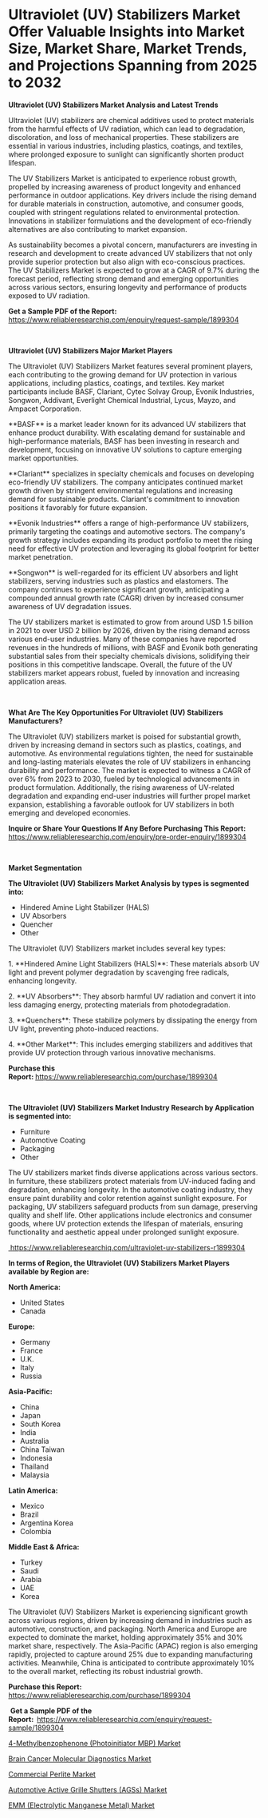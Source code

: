 <p><h1>Ultraviolet  (UV) Stabilizers Market Offer Valuable Insights into Market Size, Market Share, Market Trends, and Projections Spanning from 2025 to 2032</h1></p><p><strong>Ultraviolet  (UV) Stabilizers Market Analysis and Latest Trends</strong></p>
<p><p>Ultraviolet (UV) stabilizers are chemical additives used to protect materials from the harmful effects of UV radiation, which can lead to degradation, discoloration, and loss of mechanical properties. These stabilizers are essential in various industries, including plastics, coatings, and textiles, where prolonged exposure to sunlight can significantly shorten product lifespan.</p><p>The UV Stabilizers Market is anticipated to experience robust growth, propelled by increasing awareness of product longevity and enhanced performance in outdoor applications. Key drivers include the rising demand for durable materials in construction, automotive, and consumer goods, coupled with stringent regulations related to environmental protection. Innovations in stabilizer formulations and the development of eco-friendly alternatives are also contributing to market expansion.</p><p>As sustainability becomes a pivotal concern, manufacturers are investing in research and development to create advanced UV stabilizers that not only provide superior protection but also align with eco-conscious practices. The UV Stabilizers Market is expected to grow at a CAGR of 9.7% during the forecast period, reflecting strong demand and emerging opportunities across various sectors, ensuring longevity and performance of products exposed to UV radiation.</p></p>
<p><strong>Get a Sample PDF of the Report:&nbsp;</strong> <a href="https://www.reliableresearchiq.com/enquiry/request-sample/1899304?utm_campaign=2196&utm_medium=2&utm_source=Github&utm_content=ia&utm_term=04022025&utm_id=ultraviolet-uv-stabilizers">https://www.reliableresearchiq.com/enquiry/request-sample/1899304</a></p>
<p>&nbsp;</p>
<p><strong>Ultraviolet  (UV) Stabilizers Major Market Players</strong></p>
<p><p>The Ultraviolet (UV) Stabilizers Market features several prominent players, each contributing to the growing demand for UV protection in various applications, including plastics, coatings, and textiles. Key market participants include BASF, Clariant, Cytec Solvay Group, Evonik Industries, Songwon, Addivant, Everlight Chemical Industrial, Lycus, Mayzo, and Ampacet Corporation.</p><p>**BASF** is a market leader known for its advanced UV stabilizers that enhance product durability. With escalating demand for sustainable and high-performance materials, BASF has been investing in research and development, focusing on innovative UV solutions to capture emerging market opportunities. </p><p>**Clariant** specializes in specialty chemicals and focuses on developing eco-friendly UV stabilizers. The company anticipates continued market growth driven by stringent environmental regulations and increasing demand for sustainable products. Clariant's commitment to innovation positions it favorably for future expansion.</p><p>**Evonik Industries** offers a range of high-performance UV stabilizers, primarily targeting the coatings and automotive sectors. The company's growth strategy includes expanding its product portfolio to meet the rising need for effective UV protection and leveraging its global footprint for better market penetration.</p><p>**Songwon** is well-regarded for its efficient UV absorbers and light stabilizers, serving industries such as plastics and elastomers. The company continues to experience significant growth, anticipating a compounded annual growth rate (CAGR) driven by increased consumer awareness of UV degradation issues.</p><p>The UV stabilizers market is estimated to grow from around USD 1.5 billion in 2021 to over USD 2 billion by 2026, driven by the rising demand across various end-user industries. Many of these companies have reported revenues in the hundreds of millions, with BASF and Evonik both generating substantial sales from their specialty chemicals divisions, solidifying their positions in this competitive landscape. Overall, the future of the UV stabilizers market appears robust, fueled by innovation and increasing application areas.</p></p>
<p>&nbsp;</p>
<p><strong>What Are The Key Opportunities For Ultraviolet  (UV) Stabilizers Manufacturers?</strong></p>
<p><p>The Ultraviolet (UV) stabilizers market is poised for substantial growth, driven by increasing demand in sectors such as plastics, coatings, and automotive. As environmental regulations tighten, the need for sustainable and long-lasting materials elevates the role of UV stabilizers in enhancing durability and performance. The market is expected to witness a CAGR of over 6% from 2023 to 2030, fueled by technological advancements in product formulation. Additionally, the rising awareness of UV-related degradation and expanding end-user industries will further propel market expansion, establishing a favorable outlook for UV stabilizers in both emerging and developed economies.</p></p>
<p><strong>Inquire or Share Your Questions If Any Before Purchasing This Report:</strong> <a href="https://www.reliableresearchiq.com/enquiry/pre-order-enquiry/1899304?utm_campaign=2196&utm_medium=2&utm_source=Github&utm_content=ia&utm_term=04022025&utm_id=ultraviolet-uv-stabilizers">https://www.reliableresearchiq.com/enquiry/pre-order-enquiry/1899304</a></p>
<p>&nbsp;</p>
<p><strong>Market Segmentation</strong></p>
<p><strong>The Ultraviolet  (UV) Stabilizers Market Analysis by types is segmented into:</strong></p>
<p><ul><li>Hindered Amine Light Stabilizer (HALS)</li><li>UV Absorbers</li><li>Quencher</li><li>Other</li></ul></p>
<p><p>The Ultraviolet (UV) Stabilizers market includes several key types: </p><p>1. **Hindered Amine Light Stabilizers (HALS)**: These materials absorb UV light and prevent polymer degradation by scavenging free radicals, enhancing longevity.</p><p>2. **UV Absorbers**: They absorb harmful UV radiation and convert it into less damaging energy, protecting materials from photodegradation.</p><p>3. **Quenchers**: These stabilize polymers by dissipating the energy from UV light, preventing photo-induced reactions.</p><p>4. **Other Market**: This includes emerging stabilizers and additives that provide UV protection through various innovative mechanisms.</p></p>
<p><strong>Purchase this Report:&nbsp;</strong><a href="https://www.reliableresearchiq.com/purchase/1899304?utm_campaign=2196&utm_medium=2&utm_source=Github&utm_content=ia&utm_term=04022025&utm_id=ultraviolet-uv-stabilizers">https://www.reliableresearchiq.com/purchase/1899304</a></p>
<p>&nbsp;</p>
<p><strong>The Ultraviolet  (UV) Stabilizers Market Industry Research by Application is segmented into:</strong></p>
<p><ul><li>Furniture</li><li>Automotive Coating</li><li>Packaging</li><li>Other</li></ul></p>
<p><p>The UV stabilizers market finds diverse applications across various sectors. In furniture, these stabilizers protect materials from UV-induced fading and degradation, enhancing longevity. In the automotive coating industry, they ensure paint durability and color retention against sunlight exposure. For packaging, UV stabilizers safeguard products from sun damage, preserving quality and shelf life. Other applications include electronics and consumer goods, where UV protection extends the lifespan of materials, ensuring functionality and aesthetic appeal under prolonged sunlight exposure.</p></p>
<p><a href="https://www.reliableresearchiq.com/ultraviolet-uv-stabilizers-r1899304?utm_campaign=2196&utm_medium=2&utm_source=Github&utm_content=ia&utm_term=04022025&utm_id=ultraviolet-uv-stabilizers">&nbsp;https://www.reliableresearchiq.com/ultraviolet-uv-stabilizers-r1899304</a></p>
<p><strong>In terms of Region, the Ultraviolet  (UV) Stabilizers Market Players available by Region are:</strong></p>
<p>
    <p> <strong> North America: </strong>
        <ul>
            <li>United States</li>
            <li>Canada</li>
        </ul>
        </p> 
    <p> <strong> Europe: </strong>
        <ul>
            <li>Germany</li>
            <li>France</li>
            <li>U.K.</li>
            <li>Italy</li>
            <li>Russia</li>
        </ul>
        </p> 
    <p> <strong> Asia-Pacific: </strong>
        <ul>
            <li>China</li>
            <li>Japan</li>
            <li>South Korea</li>
            <li>India</li>
            <li>Australia</li>
            <li>China Taiwan</li>
            <li>Indonesia</li>
            <li>Thailand</li>
            <li>Malaysia</li>
        </ul>
        </p> 
    <p> <strong> Latin America: </strong>
        <ul>
            <li>Mexico</li>
            <li>Brazil</li>
            <li>Argentina Korea</li>
            <li>Colombia</li>
        </ul>
        </p> 
    <p> <strong> Middle East & Africa: </strong>
        <ul>
            <li>Turkey</li>
            <li>Saudi</li>
            <li>Arabia</li>
            <li>UAE</li>
            <li>Korea</li>
        </ul>
    </p>
    </p>
<p><p>The Ultraviolet (UV) Stabilizers Market is experiencing significant growth across various regions, driven by increasing demand in industries such as automotive, construction, and packaging. North America and Europe are expected to dominate the market, holding approximately 35% and 30% market share, respectively. The Asia-Pacific (APAC) region is also emerging rapidly, projected to capture around 25% due to expanding manufacturing activities. Meanwhile, China is anticipated to contribute approximately 10% to the overall market, reflecting its robust industrial growth.</p></p>
<p><strong>Purchase this Report: </strong><a href="https://www.reliableresearchiq.com/purchase/1899304?utm_campaign=2196&utm_medium=2&utm_source=Github&utm_content=ia&utm_term=04022025&utm_id=ultraviolet-uv-stabilizers">https://www.reliableresearchiq.com/purchase/1899304</a></p>
<p>&nbsp;<strong>Get a Sample PDF of the Report:&nbsp;&nbsp;</strong><a href="https://www.reliableresearchiq.com/enquiry/request-sample/1899304?utm_campaign=2196&utm_medium=2&utm_source=Github&utm_content=ia&utm_term=04022025&utm_id=ultraviolet-uv-stabilizers">https://www.reliableresearchiq.com/enquiry/request-sample/1899304</a></p>
<p><strong></strong></p>
<p><p><a href="https://github.com/rosamariarocque98/Market-Research-Report-List-1/blob/main/4-methylbenzophenone-photoinitiator-mbp-market.md?utm_campaign=2196&utm_medium=2&utm_source=Github&utm_content=ia&utm_term=04022025&utm_id=ultraviolet-uv-stabilizers">4-Methylbenzophenone (Photoinitiator MBP) Market</a></p><p><a href="https://www.linkedin.com/pulse/exploring-brain-cancer-molecular-diagnostics-market-strategic-naa0f?utm_campaign=2196&utm_medium=2&utm_source=Github&utm_content=ia&utm_term=04022025&utm_id=ultraviolet-uv-stabilizers">Brain Cancer Molecular Diagnostics Market</a></p><p><a href="https://www.linkedin.com/pulse/unlock-vital-data-commercial-perlite-market-financial-summary-bifwf?utm_campaign=2196&utm_medium=2&utm_source=Github&utm_content=ia&utm_term=04022025&utm_id=ultraviolet-uv-stabilizers">Commercial Perlite Market</a></p><p><a href="https://www.linkedin.com/pulse/automotive-active-grille-shutters-agss-industry-growth-opportunities-d90zf?utm_campaign=2196&utm_medium=2&utm_source=Github&utm_content=ia&utm_term=04022025&utm_id=ultraviolet-uv-stabilizers">Automotive Active Grille Shutters (AGSs) Market</a></p><p><a href="https://www.linkedin.com/pulse/aglobalemm-electrolytic-manganese-metal-market-analysis-including-939lf?utm_campaign=2196&utm_medium=2&utm_source=Github&utm_content=ia&utm_term=04022025&utm_id=ultraviolet-uv-stabilizers">EMM (Electrolytic Manganese Metal) Market</a></p></p>